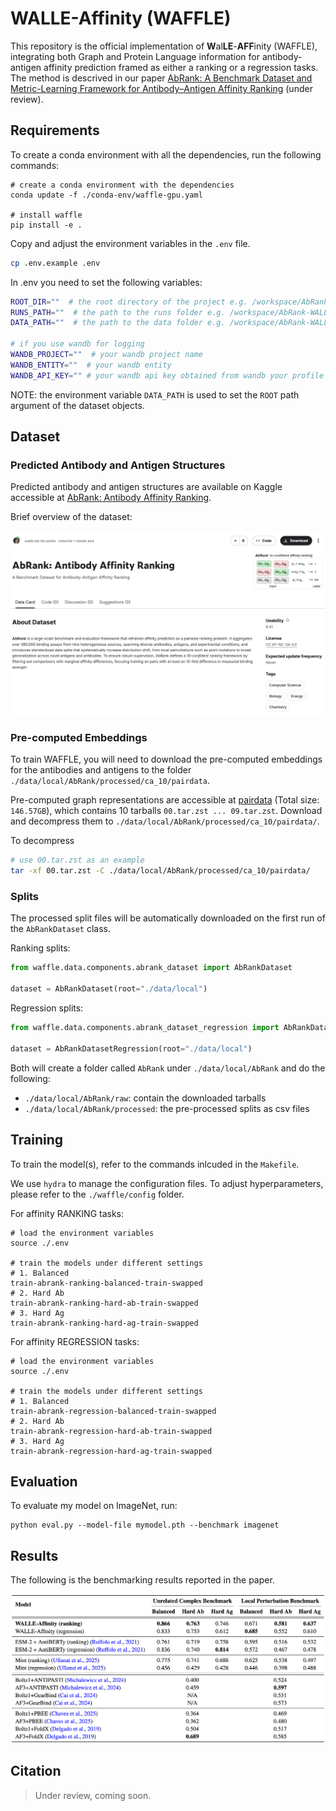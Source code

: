 # WALLE-Affinity (WAFFLE)

This repository is the official implementation of **W**al**LE**-**AFF**inity (WAFFLE),
integrating both Graph and Protein Language information for antibody-antigen
affinity prediction framed as either a ranking or a regression tasks. The method is descrived in our
paper [AbRank: A Benchmark Dataset and Metric-Learning Framework for Antibody–Antigen Affinity Ranking](https://openreview.net/) (under review).

## Requirements

To create a conda environment with all the dependencies, run the following commands:

```setup
# create a conda environment with the dependencies
conda update -f ./conda-env/waffle-gpu.yaml

# install waffle
pip install -e .
```

Copy and adjust the environment variables in the `.env` file.

```sh
cp .env.example .env
```

In .env you need to set the following variables:

```sh
ROOT_DIR=""  # the root directory of the project e.g. /workspace/AbRank-WALLE-Affinity
RUNS_PATH=""  # the path to the runs folder e.g. /workspace/AbRank-WALLE-Affinity/runs
DATA_PATH=""  # the path to the data folder e.g. /workspace/AbRank-WALLE-Affinity/data/local

# if you use wandb for logging
WANDB_PROJECT=""  # your wandb project name
WANDB_ENTITY=""  # your wandb entity
WANDB_API_KEY="" # your wandb api key obtained from wandb your profile page
```

NOTE: the environment variable `DATA_PATH` is used to set the `ROOT` path
argument of the dataset objects.

## Dataset

### Predicted Antibody and Antigen Structures

Predicted antibody and antigen structures are available on Kaggle accessible at
[AbRank: Antibody Affinity Ranking](https://www.kaggle.com/datasets/aurlienplissier/abrank).

Brief overview of the dataset:

![./figures/abrank-predicted-structures-kaggle.png](./figures/abrank-predicted-structures-kaggle.png)

### Pre-computed Embeddings

To train WAFFLE, you will need to download the pre-computed embeddings for
the antibodies and antigens to the folder
`./data/local/AbRank/processed/ca_10/pairdata`.

Pre-computed graph representations are accessible at 
[pairdata](https://drive.google.com/drive/folders/13BXfJW-hfbqx-wKrvei5sCuvXBV6m0kJ) (Total size: `146.57GB`), 
which contains 10 tarballs `00.tar.zst ... 09.tar.zst`. 
Download and decompress them to
`./data/local/AbRank/processed/ca_10/pairdata/`.

To decompress

```sh
# use 00.tar.zst as an example
tar -xf 00.tar.zst -C ./data/local/AbRank/processed/ca_10/pairdata/
```

### Splits

The processed split files will be automatically downloaded on the first run of the
`AbRankDataset` class.

Ranking splits:

```python
from waffle.data.components.abrank_dataset import AbRankDataset

dataset = AbRankDataset(root="./data/local")
```

Regression splits:

```python
from waffle.data.components.abrank_dataset_regression import AbRankDatasetRegression

dataset = AbRankDatasetRegression(root="./data/local")
```

Both will create a folder called `AbRank` under `./data/local/AbRank` and do
the following:

- `./data/local/AbRank/raw`: contain the downloaded tarballs
- `./data/local/AbRank/processed`: the pre-processed splits as csv files

## Training

To train the model(s), refer to the commands inlcuded in the `Makefile`.

We use `hydra` to manage the configuration files. To adjust hyperparameters, please refer to the `./waffle/config` folder.

For affinity RANKING tasks:

```train
# load the environment variables
source ./.env

# train the models under different settings
# 1. Balanced
train-abrank-ranking-balanced-train-swapped
# 2. Hard Ab
train-abrank-ranking-hard-ab-train-swapped
# 3. Hard Ag
train-abrank-ranking-hard-ag-train-swapped
```

For affinity REGRESSION tasks:

```train
# load the environment variables
source ./.env

# train the models under different settings
# 1. Balanced
train-abrank-regression-balanced-train-swapped
# 2. Hard Ab
train-abrank-regression-hard-ab-train-swapped
# 3. Hard Ag
train-abrank-regression-hard-ag-train-swapped
```

## Evaluation

To evaluate my model on ImageNet, run:

```eval
python eval.py --model-file mymodel.pth --benchmark imagenet
```

## Results

The following is the benchmarking results reported in the paper.

![./figures/benchmarking-results.png](./figures/benchmarking-results.png)

## Citation

> Under review, coming soon.
